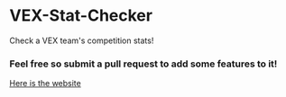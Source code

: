 # VEX-Stat-Checker
Check a VEX team's competition stats!
### Feel free so submit a pull request to add some features to it!

[Here is the website](https://louisasanaka.github.io/VEX-Stat-Checker)
